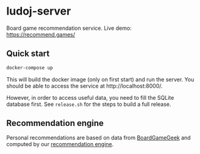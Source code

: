 # ludoj-server #

Board game recommendation service. Live demo: https://recommend.games/

## Quick start ##

```bash
docker-compose up
```

This will build the docker image (only on first start) and run the server. You should be able to access the service at http://localhost:8000/.

However, in order to access useful data, you need to fill the SQLite database first. See `release.sh` for the steps to build a full release.

## Recommendation engine ##

Personal recommendations are based on data from [BoardGameGeek](https://boardgamegeek.com/) and computed by our [recommendation engine](https://gitlab.com/mshepherd/ludoj-recommender).
